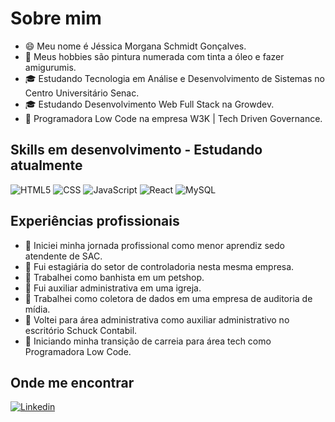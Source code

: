 # Sobre mim

- 😄 Meu nome é Jéssica Morgana Schmidt Gonçalves.
- 🤔 Meus hobbies são pintura numerada com tinta a óleo e fazer amigurumis.
- 🎓 Estudando Tecnologia em Análise e Desenvolvimento de Sistemas no Centro Universitário Senac.
- 🎓 Estudando Desenvolvimento Web Full Stack na Growdev.
- 💼 Programadora Low Code na empresa W3K | Tech Driven Governance.

## Skills em desenvolvimento - Estudando atualmente

![HTML5](https://img.shields.io/badge/-HTML5-333333?style=flat&logo=HTML5)
![CSS](https://img.shields.io/badge/-CSS-333333?style=flat&logo=CSS3&logoColor=1572B6)
![JavaScript](https://img.shields.io/badge/-JavaScript-333333?style=flat&logo=javascript)
![React](https://img.shields.io/badge/-React-333333?style=flat&logo=react)
![MySQL](https://img.shields.io/badge/-MySQL-333333?style=flat&logo=mysql)

## Experiências profissionais

- 💼 Iniciei minha jornada profissional como menor aprendiz sedo atendente de SAC.
- 💼 Fui estagiária do setor de controladoria nesta mesma empresa.
- 💼 Trabalhei como banhista em um petshop.
- 💼 Fui auxiliar administrativa em uma igreja.
- 💼 Trabalhei como coletora de dados em uma empresa de auditoria de mídia.
- 💼 Voltei para área administrativa como auxiliar administrativo no escritório Schuck Contabil.
- 💼 Iniciando minha transição de carreia para área tech como Programadora Low Code.

## Onde me encontrar

[![Linkedin](https://img.shields.io/badge/-JessicaSchmidtG-blue?style=flat-square&logo=Linkedin&logoColor=white&link=https://www.linkedin.com/in/jessicaschmidtgoncalves?utm_source=share&utm_campaign=share_via&utm_content=profile&utm_medium=android_app)](https://www.linkedin.com/in/jessicaschmidtgoncalves?utm_source=share&utm_campaign=share_via&utm_content=profile&utm_medium=android_app)
